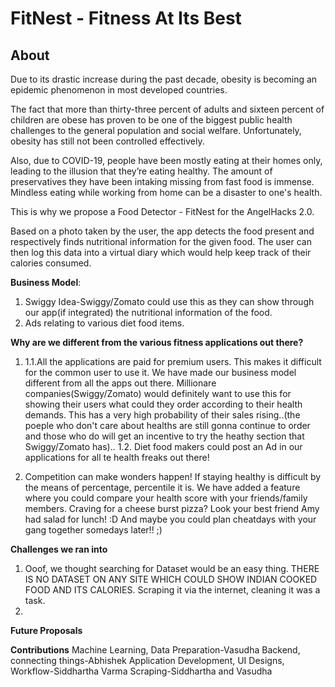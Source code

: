 # FitNest - Fitness At Its Best
## About
Due to its drastic increase during the past decade, obesity is becoming an epidemic
phenomenon in most developed countries. 

The fact that more than thirty-three percent of 
adults and sixteen percent of children are obese has proven to be one of the
biggest public health challenges to the general population and social welfare.
Unfortunately, obesity has still not been controlled effectively.

Also, due to COVID-19, people have been mostly eating at their homes only, leading
to the illusion that they’re eating healthy. The amount of preservatives they have
been intaking missing from fast food is immense. Mindless eating while working from
home can be a disaster to one's health.

This is why we propose a Food Detector - FitNest for the AngelHacks 2.0. 

Based on a photo taken by the user, the app detects the food present and respectively
finds nutritional information for the given food. The user can then log this data into
a virtual diary which would help keep track of their calories consumed.


**Business Model**:
1. Swiggy Idea-Swiggy/Zomato could use this as they can show through our app(if integrated)
the nutritional information of the food.
3. Ads relating to various diet food items.


**Why are we different from the various fitness applications out there?**
1. 1.1.All the applications are paid for premium users. This makes it difficult for the common
user to use it. We have made our business model different from all the apps out there. 
Millionare companies(Swiggy/Zomato) would definitely want to use this for showing their users 
what could they order according to their health demands. This has a very high probability of 
their sales rising..(the poeple who don't care about healths are still gonna continue to order
and those who do will get an incentive to try the heathy section that Swiggy/Zomato has)..
1.2. Diet food makers could post an Ad in our applications for all te health freaks out there!

2. Competition can make wonders happen! If staying healthy is difficult by the means of percentage, 
percentile it is. We have added a feature where you could compare your health score with your friends/family members.
Craving for a cheese burst pizza? Look your best friend Amy had salad for lunch! :D
And maybe you could plan cheatdays with your gang together somedays later!! ;)


**Challenges we ran into**
1. Ooof, we thought searching for Dataset would be an easy thing. THERE IS NO DATASET ON ANY SITE WHICH COULD 
SHOW INDIAN COOKED FOOD AND ITS CALORIES. 
Scraping it via the internet, cleaning it was a task.
2. 


**Future Proposals**



**Contributions**
Machine Learning, Data Preparation-Vasudha 
Backend, connecting things-Abhishek
Application Development, UI Designs, Workflow-Siddhartha Varma
Scraping-Siddhartha and Vasudha 

